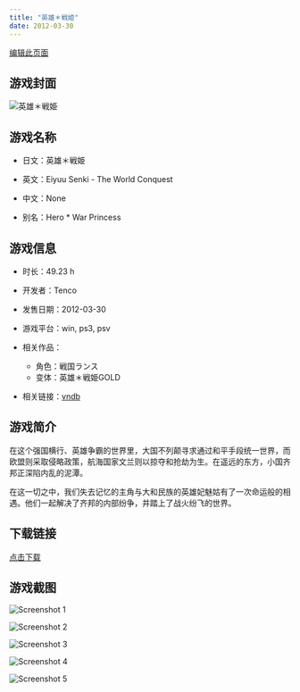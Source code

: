 ```yaml
---
title: "英雄＊戦姫"
date: 2012-03-30
---
```

[编辑此页面](https://github.com/ACG-3/ADV3-source/blob/main/source/_posts/games/%E8%8B%B1%E9%9B%84%EF%BC%8A%E6%88%A6%E5%A7%AB.md)

## 游戏封面

![英雄＊戦姫](https%3A//pan.timero.xyz/onedrive/img_lib_001/%E8%8B%B1%E9%9B%84%EF%BC%8A%E6%88%A6%E5%A7%AB_cover.avif)


## 游戏名称

- 日文：英雄＊戦姫
- 英文：Eiyuu Senki - The World Conquest
- 中文：None

- 别名：Hero * War Princess


## 游戏信息

- 时长：49.23 h
- 开发者：Tenco
- 发售日期：2012-03-30
- 游戏平台：win, ps3, psv
- 相关作品：
   - 角色：戦国ランス
   - 变体：英雄＊戦姫GOLD

- 相关链接：[vndb](https://vndb.org/v6458)


## 游戏简介

在这个强国横行、英雄争霸的世界里，大国不列颠寻求通过和平手段统一世界，而欧盟则采取侵略政策，航海国家文兰则以掠夺和抢劫为生。在遥远的东方，小国齐邦正深陷内乱的泥潭。

在这一切之中，我们失去记忆的主角与大和民族的英雄妃魅姑有了一次命运般的相遇。他们一起解决了齐邦的内部纷争，并踏上了战火纷飞的世界。




## 下载链接

[点击下载](https://pan.timero.xyz/onedrive/adv_lib_001/%E8%8B%B1%E9%9B%84%EF%BC%8A%E6%88%A6%E5%A7%AB)


## 游戏截图


![Screenshot 1](https%3A//pan.timero.xyz/onedrive/img_lib_001/%E8%8B%B1%E9%9B%84%EF%BC%8A%E6%88%A6%E5%A7%AB_Screenshot_1.avif)

![Screenshot 2](https%3A//pan.timero.xyz/onedrive/img_lib_001/%E8%8B%B1%E9%9B%84%EF%BC%8A%E6%88%A6%E5%A7%AB_Screenshot_2.avif)

![Screenshot 3](https%3A//pan.timero.xyz/onedrive/img_lib_001/%E8%8B%B1%E9%9B%84%EF%BC%8A%E6%88%A6%E5%A7%AB_Screenshot_3.avif)

![Screenshot 4](https%3A//pan.timero.xyz/onedrive/img_lib_001/%E8%8B%B1%E9%9B%84%EF%BC%8A%E6%88%A6%E5%A7%AB_Screenshot_4.avif)

![Screenshot 5](https%3A//pan.timero.xyz/onedrive/img_lib_001/%E8%8B%B1%E9%9B%84%EF%BC%8A%E6%88%A6%E5%A7%AB_Screenshot_5.avif)

